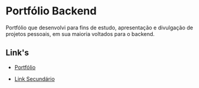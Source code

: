 # Portfólio Backend

Portfólio que desenvolvi para fins de estudo, apresentação e divulgação de projetos pessoais, em sua maioria voltados para o backend.

## Link's

- [Portfólio](https://lucasborgess.com)

- [Link Secundário](https://lucasborges.tech)
